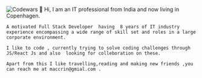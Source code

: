    ![Codewars](https://www.codewars.com/users/maccrin/badges/micro)
   👋 Hi, I am  an IT professional from India and now  living in Copenhagen.

    A motivated Full Stack Developer  having  8 years of IT industry experience encompassing a wide range of skill set and roles in a large corporate environment.
 
    I like to code , currently trying to solve coding challenges through JS/React Js and also  looking for colleboration on these.
 
    Apart from this I like travelling,reading and making new friends ,you can reach me at maccrin@gmial.com .
